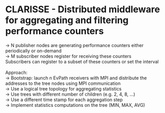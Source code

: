 # CLARISSE - Distributed middleware for aggregating and filtering performance counters <br />

-> N publisher nodes are generating performance counters either periodically or on-demand <br />
-> M subscriber nodes register for receiving these counters <br />
Subscribers can register to a subset of these counters or set the interval <br />
<br />
Approach: <br />
-> Bootstrap: launch n EvPath receivers with MPI and distribute the addresses to the tree nodes using MPI communication <br />
-> Use a logical tree topology for aggregating statistics <br />
-> Use trees with different number of children (e.g. 2, 4, 8, ...) <br />
-> Use a different time stamp for each aggregation step <br />
-> Implement statistics computations on the tree (MIN, MAX, AVG) <br />